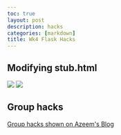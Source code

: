 ```yaml
---
toc: true
layout: post
description: hacks
categories: [markdown]
title: Wk4 Flask Hacks
---
```

## Modifying stub.html
![]({{site.baseurl}}/images/code.png)
![]({{site.baseurl}}/images/example.png)

## Group hacks
[Group hacks shown on Azeem's Blog](https://azeem-khan1.github.io/fastpages-project/hacks/flaskhacks)